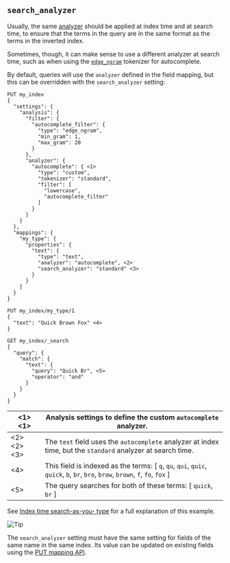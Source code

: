 ## `search_analyzer`

Usually, the same [analyzer](analyzer.html) should be applied at index time and at search time, to ensure that the terms in the query are in the same format as the terms in the inverted index.

Sometimes, though, it can make sense to use a different analyzer at search time, such as when using the [`edge_ngram`](analysis-edgengram-tokenizer.html) tokenizer for autocomplete.

By default, queries will use the `analyzer` defined in the field mapping, but this can be overridden with the `search_analyzer` setting:
    
    
    PUT my_index
    {
      "settings": {
        "analysis": {
          "filter": {
            "autocomplete_filter": {
              "type": "edge_ngram",
              "min_gram": 1,
              "max_gram": 20
            }
          },
          "analyzer": {
            "autocomplete": { <1>
              "type": "custom",
              "tokenizer": "standard",
              "filter": [
                "lowercase",
                "autocomplete_filter"
              ]
            }
          }
        }
      },
      "mappings": {
        "my_type": {
          "properties": {
            "text": {
              "type": "text",
              "analyzer": "autocomplete", <2>
              "search_analyzer": "standard" <3>
            }
          }
        }
      }
    }
    
    PUT my_index/my_type/1
    {
      "text": "Quick Brown Fox" <4>
    }
    
    GET my_index/_search
    {
      "query": {
        "match": {
          "text": {
            "query": "Quick Br", <5>
            "operator": "and"
          }
        }
      }
    }

<1> <1>| Analysis settings to define the custom `autocomplete` analyzer.     
---|---   
<2> <2> <3>| The `text` field uses the `autocomplete` analyzer at index time, but the `standard` analyzer at search time.     
<4>| This field is indexed as the terms: [ `q`, `qu`, `qui`, `quic`, `quick`, `b`, `br`, `bro`, `brow`, `brown`, `f`, `fo`, `fox` ]     
<5>| The query searches for both of these terms: [ `quick`, `br` ]   
  
See [Index time search-as-you- type](https://www.elastic.co/guide/en/elasticsearch/guide/2.x/_index_time_search_as_you_type.html) for a full explanation of this example.

![Tip](https://www.elastic.co/guide/en/elasticsearch/reference/current/images/icons/tip.png)

The `search_analyzer` setting must have the same setting for fields of the same name in the same index. Its value can be updated on existing fields using the [PUT mapping API](indices-put-mapping.html).
